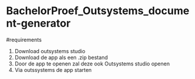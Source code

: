 # BachelorProef_Outsystems_document-generator
#requirements
1. Download outsystems studio
2. Download de app als een .zip bestand
3. Door de app te openen zal deze ook Outsystems studio openen
4. Via outssystems de app starten
